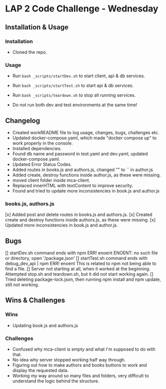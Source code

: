 # LAP 2 Code Challenge - Wednesday

## Installation & Usage

### Installation

- Cloned the repo.

### Usage

- Run `bash _scripts/startDev.sh` to start client, api & db services.
- Run `bash _scripts/startTest.sh` to start api & db services.
- Run `bash _scripts/teardown.sh` to stop all running services.

- Do not run both dev and test environments at the same time!

## Changelog

- Created workREADME file to log usage, changes, bugs, challenges etc.
- Updated docker-compose.yaml, which made "docker compose up" to work properly in the console.
- Installed dependencies.
- Found db name and password in test.yaml and dev.yaml, updated docker-compose.yaml.
- Updated Error Status Codes.
- Added routes in books.js and authors.js, changed "" to `` in author.js
- Added create, destroy functions inside author.js, as these were missing.
- moved client folder inside mca-client.
- Replaced innerHTML with textContent to improve security.
- Found and tried to update more inconsistencies in book.js and author.js

### books.js, authors.js

[x] Added post and delete routes in books.js and authors.js.
[x] Created create and destroy functions inside authors.js, as these were missing.
[x] Updated more inconsistencies in book.js and author.js.

## Bugs

[] startDev.sh command ends with npm ERR! enoent ENOENT: no such file or directory, open '/package.json'
[] startTest.sh command ends with debug_dev_api | npm ERR! enoent This is related to npm not being able to find a file.
[] Server not starting at all, when it worked at the beginning. Attempted stop.sh and teardown.sh, but it did not start working again.
[] Tried deleting package-lock.json, then running npm install and npm update, still not working.

## Wins & Challenges

### Wins

- Updating book.js and authors.js

### Challenges

- Confused why mca-client is empty and what I'm supposed to do with that.
- No idea why server stopped working half way through.
- Figuring out how to make authors and books buttons to work and display the requested data.
- Working my way around so many files and folders, very difficult to understand the logic behind the structure.
